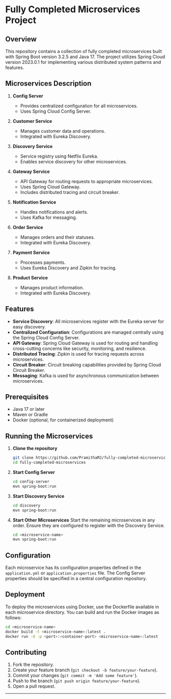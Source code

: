 # Fully Completed Microservices Project

## Overview

This repository contains a collection of fully completed microservices built with Spring Boot version 3.2.5 and Java 17. The project utilizes Spring Cloud version 2023.0.1 for implementing various distributed system patterns and features.

## Microservices Description

1. **Config Server**
   - Provides centralized configuration for all microservices.
   - Uses Spring Cloud Config Server.

2. **Customer Service**
   - Manages customer data and operations.
   - Integrated with Eureka Discovery.

3. **Discovery Service**
   - Service registry using Netflix Eureka.
   - Enables service discovery for other microservices.

4. **Gateway Service**
   - API Gateway for routing requests to appropriate microservices.
   - Uses Spring Cloud Gateway.
   - Includes distributed tracing and circuit breaker.

5. **Notification Service**
   - Handles notifications and alerts.
   - Uses Kafka for messaging.

6. **Order Service**
   - Manages orders and their statuses.
   - Integrated with Eureka Discovery.

7. **Payment Service**
   - Processes payments.
   - Uses Eureka Discovery and Zipkin for tracing.

8. **Product Service**
   - Manages product information.
   - Integrated with Eureka Discovery.

## Features

- **Service Discovery**: All microservices register with the Eureka server for easy discovery.
- **Centralized Configuration**: Configurations are managed centrally using the Spring Cloud Config Server.
- **API Gateway**: Spring Cloud Gateway is used for routing and handling cross-cutting concerns like security, monitoring, and resilience.
- **Distributed Tracing**: Zipkin is used for tracing requests across microservices.
- **Circuit Breaker**: Circuit breaking capabilities provided by Spring Cloud Circuit Breaker.
- **Messaging**: Kafka is used for asynchronous communication between microservices.

## Prerequisites

- Java 17 or later
- Maven or Gradle
- Docker (optional, for containerized deployment)

## Running the Microservices

1. **Clone the repository**
   ```sh
   git clone https://github.com/PramithaMJ/fully-completed-microservices.git
   cd fully-completed-microservices
   ```

2. **Start Config Server**
   ```sh
   cd config-server
   mvn spring-boot:run
   ```

3. **Start Discovery Service**
   ```sh
   cd discovery
   mvn spring-boot:run
   ```

4. **Start Other Microservices**
   Start the remaining microservices in any order. Ensure they are configured to register with the Discovery Service.

   ```sh
   cd <microservice-name>
   mvn spring-boot:run
   ```

## Configuration

Each microservice has its configuration properties defined in the `application.yml` or `application.properties` file. The Config Server properties should be specified in a central configuration repository.

## Deployment

To deploy the microservices using Docker, use the Dockerfile available in each microservice directory. You can build and run the Docker images as follows:

```sh
cd <microservice-name>
docker build -t <microservice-name>:latest .
docker run -d -p <port>:<container-port> <microservice-name>:latest
```

## Contributing

1. Fork the repository.
2. Create your feature branch (`git checkout -b feature/your-feature`).
3. Commit your changes (`git commit -m 'Add some feature'`).
4. Push to the branch (`git push origin feature/your-feature`).
5. Open a pull request.


***
